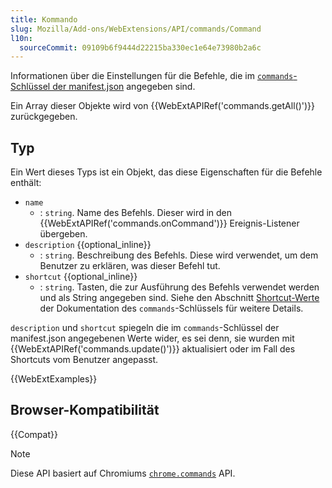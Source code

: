 ```yaml
---
title: Kommando
slug: Mozilla/Add-ons/WebExtensions/API/commands/Command
l10n:
  sourceCommit: 09109b6f9444d22215ba330ec1e64e73980b2a6c
---
```


Informationen über die Einstellungen für die Befehle, die im [`commands`-Schlüssel der manifest.json](/de/docs/Mozilla/Add-ons/WebExtensions/manifest.json/commands) angegeben sind.

Ein Array dieser Objekte wird von {{WebExtAPIRef('commands.getAll()')}} zurückgegeben.

## Typ

Ein Wert dieses Typs ist ein Objekt, das diese Eigenschaften für die Befehle enthält:

- `name`
  - : `string`. Name des Befehls. Dieser wird in den {{WebExtAPIRef('commands.onCommand')}} Ereignis-Listener übergeben.
- `description` {{optional_inline}}
  - : `string`. Beschreibung des Befehls. Diese wird verwendet, um dem Benutzer zu erklären, was dieser Befehl tut.
- `shortcut` {{optional_inline}}
  - : `string`. Tasten, die zur Ausführung des Befehls verwendet werden und als String angegeben sind. Siehe den Abschnitt [Shortcut-Werte](/de/docs/Mozilla/Add-ons/WebExtensions/manifest.json/commands#shortcut_values) der Dokumentation des `commands`-Schlüssels für weitere Details.

`description` und `shortcut` spiegeln die im `commands`-Schlüssel der manifest.json angegebenen Werte wider, es sei denn, sie wurden mit {{WebExtAPIRef('commands.update()')}} aktualisiert oder im Fall des Shortcuts vom Benutzer angepasst.

{{WebExtExamples}}

## Browser-Kompatibilität

{{Compat}}

> [!NOTE]
> Diese API basiert auf Chromiums [`chrome.commands`](https://developer.chrome.com/docs/extensions/reference/api/commands) API.
